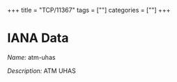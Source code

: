 +++
title = "TCP/11367"
tags = [""]
categories = [""]
+++

# IANA Data

_Name:_ atm-uhas

_Description:_ ATM UHAS


